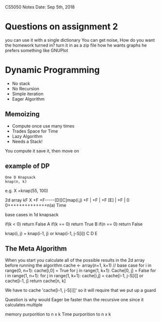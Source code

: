 CS5050 Notes
Date: Sep 5th, 2018

# Questions on assignment 2
you can use it with a single dictionary
You can get noise, 
How do you want the homework turned in? turn it in as a zip file
how he wants graphs
he prefers something like GNUPlot

# Dynamic Programming
* No stack
* No Recursion
* Simple iteration
* Eager Algorithm

## Memoizing
* Compute once use many times
* Trades Space for Time
* Lazy Algorithm
* Needs a Stack!

You compute it save it, then move on

## example of DP

	One D Knapsack
	knap(n, k)
e.g. X =knap(55, 100)

2d array
kF               X
+F
+F-----[D][C]map(i,j)
+F         |
+F         |
+F     [E] |
+F         |
0 0++++++++++++++n(a)
      Time

base cases in 1d knapsack

if(k < 0) return False
A  if(k == 0) return True 
B  if(n == 0) return False

knap(i, j) = knap(i-1, j) or knap(i-1, j-S[i])
     C            D                 E

## The Meta Algorithm
When you start you calculate all of the possible results in the 2d array before running the algorithm
cache <- array(n+1, k+1)
 // base case
	for i in  range(0, n+1):
		cache[i,0] = True
	for j in range(1, k+1):
		Cache[0, j] = False
	for i in range(1, n+1):
		for j in range(1, k+1):
			cache[i,j] = cache[i-1, j-S[i]] or cache[i-1, j]
	return cache[n, k]

We have to cache 'cache[i-1, j-S[i]]' so it will require that we put up a guard

Question is why would Eager be faster than the recursive one since it calculates multiple

memory purporition to n x k
Time purporition to n x k